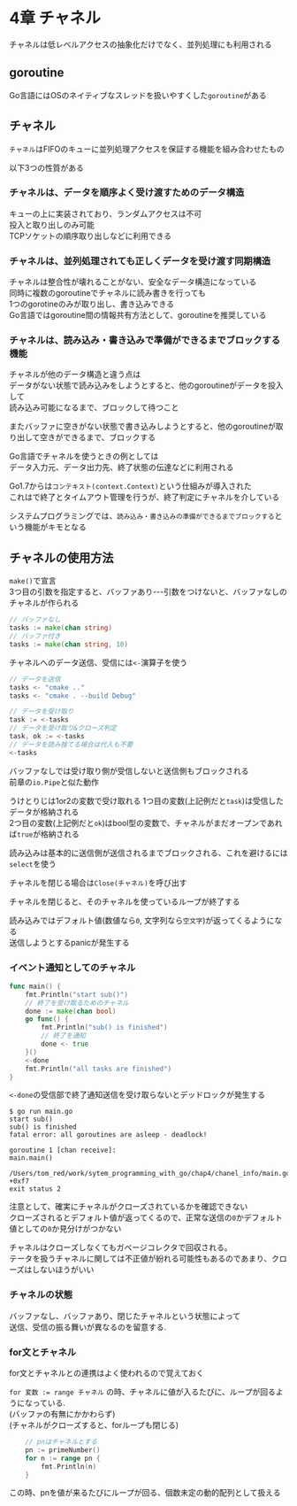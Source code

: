 # 4章 チャネル

チャネルは低レベルアクセスの抽象化だけでなく、並列処理にも利用される

## goroutine

Go言語にはOSのネイティブなスレッドを扱いやすくした`goroutine`がある  

## チャネル

`チャネル`はFIFOのキューに並列処理アクセスを保証する機能を組み合わせたもの  

以下3つの性質がある

### チャネルは、データを順序よく受け渡すためのデータ構造

キューの上に実装されており、ランダムアクセスは不可  
投入と取り出しのみ可能  
TCPソケットの順序取り出しなどに利用できる

### チャネルは、並列処理されても正しくデータを受け渡す同期構造

チャネルは整合性が壊れることがない、安全なデータ構造になっている  
同時に複数のgoroutineでチャネルに読み書きを行っても  
1つのgorotineのみが取り出し、書き込みできる  
Go言語ではgoroutine間の情報共有方法として、goroutineを推奨している

### チャネルは、読み込み・書き込みで準備ができるまでブロックする機能

チャネルが他のデータ構造と違う点は  
データがない状態で読み込みをしようとすると、他のgoroutineがデータを投入して  
読み込み可能になるまで、ブロックして待つこと  

またバッファに空きがない状態で書き込みしようとすると、他のgoroutineが取り出して空きができるまで、ブロックする


Go言語でチャネルを使うときの例としては  
データ入力元、データ出力先、終了状態の伝達などに利用される

Go1.7からは`コンテキスト(context.Context)`という仕組みが導入された  
これはで終了とタイムアウト管理を行うが、終了判定にチャネルを介している

システムプログラミングでは、`読み込み・書き込みの準備ができるまでブロックする`という機能がキモとなる

##  チャネルの使用方法

`make()`で宣言  
3つ目の引数を指定すると、バッファあり---引数をつけないと、バッファなしのチャネルが作られる

```Go
// バッファなし
tasks := make(chan string)
// バッファ付き
tasks := make(chan string, 10)
```

チャネルへのデータ送信、受信には`<-`演算子を使う

```Go
// データを送信
tasks <- "cmake .."
tasks <- "cmake . --build Debug"

// データを受け取り
task := <-tasks
// データを受け取り&クローズ判定
task, ok := <-tasks
// データを読み捨てる場合は代入も不要
<-tasks
```

バッファなしでは受け取り側が受信しないと送信側もブロックされる  
前章の`io.Pipe`と似た動作

うけとりじは1or2の変数で受け取れる
1つ目の変数(上記例だと`task`)は受信したデータが格納される  
2つ目の変数(上記例だと`ok`)はbool型の変数で、チャネルがまだオープンであれば`true`が格納される

読み込みは基本的に送信側が送信されるまでブロックされる、これを避けるには`select`を使う

チャネルを閉じる場合は`Close(チャネル)`を呼び出す

チャネルを閉じると、そのチャネルを使っているループが終了する

読み込みではデフォルト値(数値なら`0`, 文字列なら`空文字`)が返ってくるようになる  
送信しようとするpanicが発生する

### イベント通知としてのチャネル

```Go
func main() {
	fmt.Println("start sub()")
	// 終了を受け取るためのチャネル
	done := make(chan bool)
	go func() {
		fmt.Println("sub() is finished")
		// 終了を通知
		done <- true
	}()
	<-done
	fmt.Println("all tasks are finished")
}
```

`<-done`の受信部で終了通知送信を受け取らないとデッドロックが発生する

```
$ go run main.go
start sub()
sub() is finished
fatal error: all goroutines are asleep - deadlock!

goroutine 1 [chan receive]:
main.main()
        /Users/tom_red/work/sytem_programming_with_go/chap4/chanel_info/main.go:16 +0xf7
exit status 2
```

注意として、確実にチャネルがクローズされているかを確認できない  
クローズされるとデフォルト値が返ってくるので、正常な送信の`0`かデフォルト値としての`0`か見分けがつかない

チャネルはクローズしなくてもガベージコレクタで回収される。  
テータを扱うチャネルに関しては不正値が紛れる可能性もあるのであまり、クローズはしないほうがいい

### チャネルの状態

バッファなし、バッファあり、閉じたチャネルという状態によって  
送信、受信の振る舞いが異なるのを留意する.

### for文とチャネル

for文とチャネルとの連携はよく使われるので覚えておく

`for 変数 := range チャネル` の時、チャネルに値が入るたびに、ループが回るようになっている.  
(バッファの有無にかかわらず)  
(チャネルがクローズすると、forループも閉じる)

```go
	// pnはチャネルとする
	pn := primeNumber()
	for n := range pn {
		fmt.Println(n)
	}
```

この時、pnを値が来るたびにループが回る、個数未定の動的配列として扱える
